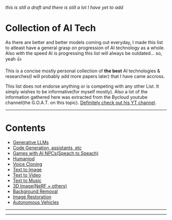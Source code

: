 *this is still a draft and there is still a lot I have yet to add*

# Collection of AI Tech

As there are better and better models coming out everyday, I made this list to atleast have a general grasp on progression of AI technology as a whole. Also with the speed AI is progressing this list will always be outdated... so, yeah :thumbsup:

This is a concise mostly personal collection of __the best__ AI technologies & researches(I will probably add more papers later) that I have came accross.

This list does not endorse anything or is competing with any other List. It simply wishes to be informative(for myself mostly). Also a lot of the information gathered here was extracted from the Bycloud youtube channel(the G.O.A.T. on this topic). [Definitely check out his YT channel](https://www.youtube.com/@bycloudAI). 


---

# Contents

- [Generative LLMs](/Directories/Generative-LLMs/README.md)
- [Code Generation, assistants, etc](/Directories/Code-Generation/README.md)
- [Games with AI NPCs(Speach to Speach)](/Directories/Game-AI-NPCs/README.md)
- [Humaniod](/Directories/Humanoid/README.md)
- [Voice Cloning](/Directories/Voice-Cloning/README.md)
- [Text to Image](/Directories/Text-to-Image/README.md)
- [Text to Video](/Directories/Text-to-Video/README.md)
- [Text to Music](/Directories/Text-to-Music/README.md)
- [3D Image(NeRF + others)](/Directories/Text-to-Video/README.md)
- [Background Removal](/Directories/Background-removal/README.md)
- [Image Restoration](/Directories/Image-Restoration/README.md)
- [Autonomous Vehicles](/Directories/Autonomous-Vehicles/README.md)

---
---

